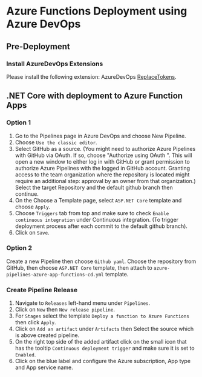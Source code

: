 # Azure Functions Deployment using Azure DevOps

## Pre-Deployment
### Install AzureDevOps Extensions
Please install the following extension:
AzureDevOps [ReplaceTokens](https://marketplace.visualstudio.com/items?itemName=citrus-andriessen.cag-replace-tokens&targetId=af056fb1-e0c2-4678-9ac3-dee687452af2&utm_source=vstsproduct&utm_medium=ExtHubManageList).

## .NET Core with deployment to Azure Function Apps
### Option 1
1. Go to the Pipelines page in Azure DevOps and choose New Pipeline.
2. Choose `Use the classic editor`.
3. Select GitHub as a source. (You might need to authorize Azure Pipelines with GitHub via OAuth. If so, choose "Authorize using OAuth ". This will open a new window to either log in with GitHub or grant permission to authorize Azure Pipelines with the logged in GitHub account. Granting access to the team organization where the repository is located might require an additional step: approval by an owner from that organization.) Select the target Repository and the default github branch then continue.
4. On the Choose a Template page, select `ASP.NET Core` template and choose `Apply`.
5. Choose `Triggers` tab from top and make sure to check `Enable continuous integration` under Continuous integration. (To trigger deployment process after each commit to the default github branch).
6. Click on `Save`.

### Option 2
Create a new Pipeline then choose `Github yaml`. Choose the repository from GitHub, then choose `ASP.NET Core` template, then attach to `azure-pipelines-azure-app-functions-cd.yml` template.

### Create Pipeline Release

1. Navigate to `Releases` left-hand menu under `Pipelines`.
2. Click on `New` then `New release pipeline`.
3. For `Stages` select the template `Deploy a function to Azure Functions` then click `Apply`.
4. Click on `Add an artifact` under `Artifacts` then Select the source which is above created pipeline.
5. On the right top side of the added artifact click on the small icon that has the tooltip `Continuous deployment trigger` and make sure it is set to `Enabled`.
6. Click on the blue label and configure the Azure subscription, App type and App service name.